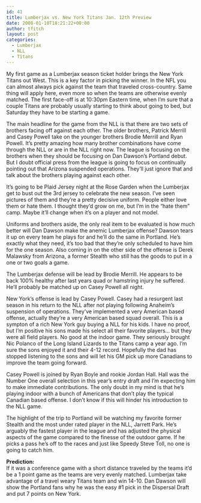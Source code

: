 ```yaml
---
id: 41
title: Lumberjax vs. New York Titans Jan. 12th Preview
date: 2008-01-10T18:21:22+00:00
author: tfitch
layout: post
categories:
  - Lumberjax
  - NLL
  - Titans
---
```

My first game as a Lumberjax season ticket holder brings the New York Titans out West. This is a key factor in picking the winner. In the NFL you can almost always pick against the team that traveled cross-country. Same thing will apply here, even more so when the teams are otherwise evenly matched. The first face-off is at 10:30pm Eastern time, when I&#8217;m sure that a couple Titans are probably usually starting to think about going to bed, but Saturday they have to be starting a game.

The main headline for the game from the NLL is that there are two sets of brothers facing off against each other. The older brothers, Patrick Merrill and Casey Powell take on the younger brothers Brodie Merrill and Ryan Powell. It&#8217;s pretty amazing how many brother combinations have come through the NLL or are in the NLL right now. The league is focusing on the brothers when they should be focusing on Dan Dawson&#8217;s Portland debut. But I doubt official press from the league is going to focus on continually pointing out that Arizona suspended operations. They&#8217;ll just ignore that and talk about the brothers playing against each other.

It&#8217;s going to be Plaid Jersey night at the Rose Garden when the Lumberjax get to bust out the 3rd jersey to celebrate the new season. I&#8217;ve seen pictures of them and they&#8217;re a pretty decisive uniform. People either love them or hate them. I thought they&#8217;d grow on me, but I&#8217;m in the &#8220;hate them&#8221; camp. Maybe it&#8217;ll change when it&#8217;s on a player and not model.

Uniforms and brothers aside, the only real item to be evaluated is how much better will Dan Dawson make the anemic Lumberjax offense? Dawson tears it up on every team he plays for and he&#8217;ll do the same in Portland. He&#8217;s exactly what they need, it&#8217;s too bad that they&#8217;re only scheduled to have him for the one season. Also coming in on the other side of the offense is Derek Malawsky from Arizona, a former Stealth who still has the goods to put in a one or two goals a game.

The Lumberjax defense will be lead by Brodie Merrill. He appears to be back 100% healthy after last years quad or hamstring injury he suffered. He&#8217;ll probably be matched up on Casey Powell all night.

New York&#8217;s offense is lead by Casey Powell. Casey had a resurgent last season in his return to the NLL after not playing following Anaheim&#8217;s suspension of operations. They&#8217;ve implemented a very American based offense, actually they&#8217;re a very American based squad overall. This is a sympton of a rich New York guy buying a NLL for his kids. I have no proof, but I&#8217;m positive his sons made his select all their favorite players&#8230; but they were all field players. No good at the indoor game. They seriously brought Nic Polanco of the Long Island Lizards to the Titans camp a year ago. I&#8217;m sure the sons enjoyed it and their 4-12 record. Hopefully the dad has stopped listening to the sons and will let his GM pick up more Canadians to improve the team going forward.

Casey Powell is joined by Ryan Boyle and rookie Jordan Hall. Hall was the Number One overall selection in this year&#8217;s entry draft and I&#8217;m expecting him to make immediate contributions. The only doubt in my mind is that he&#8217;s playing indoor with a bunch of Americans that don&#8217;t play the typical Canadian based offense. I don&#8217;t know if this will hinder his introduction to the NLL game.

The highlight of the trip to Portland will be watching my favorite former Stealth and the most under rated player in the NLL, Jarrett Park. He&#8217;s arguably the fastest player in the league and has adjusted the physical aspects of the game compared to the finesse of the outdoor game. If he picks a pass he&#8217;s off to the races and just like Speedy Steve Toll, no one is going to catch him.

**Prediction:**  
If it was a conference game with a short distance traveled by the teams it&#8217;d be a 1 point game as the teams are very evenly matched. Lumberjax take advantage of a travel weary Titans team and win 14-10. Dan Dawson will show the Portland fans why he was the easy #1 pick in the Dispersal Draft and put 7 points on New York.
